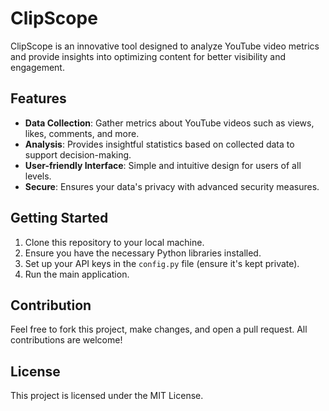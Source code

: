 # ClipScope

ClipScope is an innovative tool designed to analyze YouTube video metrics and provide insights into optimizing content for better visibility and engagement.

## Features

- **Data Collection**: Gather metrics about YouTube videos such as views, likes, comments, and more.
- **Analysis**: Provides insightful statistics based on collected data to support decision-making.
- **User-friendly Interface**: Simple and intuitive design for users of all levels.
- **Secure**: Ensures your data's privacy with advanced security measures.

## Getting Started

1. Clone this repository to your local machine.
2. Ensure you have the necessary Python libraries installed.
3. Set up your API keys in the `config.py` file (ensure it's kept private).
4. Run the main application.

## Contribution

Feel free to fork this project, make changes, and open a pull request. All contributions are welcome!

## License

This project is licensed under the MIT License.
